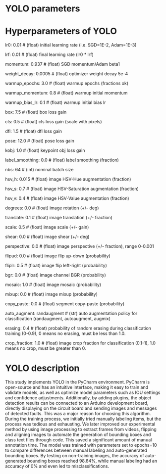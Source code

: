 # YOLO parameters

# Hyperparameters of YOLO
lr0: 0.01 # (float) initial learning rate (i.e. SGD=1E-2, Adam=1E-3)

lrf: 0.01 # (float) final learning rate (lr0 * lrf)

momentum: 0.937 # (float) SGD momentum/Adam beta1

weight_decay: 0.0005 # (float) optimizer weight decay 5e-4

warmup_epochs: 3.0 # (float) warmup epochs (fractions ok)

warmup_momentum: 0.8 # (float) warmup initial momentum

warmup_bias_lr: 0.1 # (float) warmup initial bias lr

box: 7.5 # (float) box loss gain

cls: 0.5 # (float) cls loss gain (scale with pixels)

dfl: 1.5 # (float) dfl loss gain

pose: 12.0 # (float) pose loss gain

kobj: 1.0 # (float) keypoint obj loss gain

label_smoothing: 0.0 # (float) label smoothing (fraction)

nbs: 64 # (int) nominal batch size

hsv_h: 0.015 # (float) image HSV-Hue augmentation (fraction)

hsv_s: 0.7 # (float) image HSV-Saturation augmentation (fraction)

hsv_v: 0.4 # (float) image HSV-Value augmentation (fraction)

degrees: 0.0 # (float) image rotation (+/- deg)

translate: 0.1 # (float) image translation (+/- fraction)

scale: 0.5 # (float) image scale (+/- gain)

shear: 0.0 # (float) image shear (+/- deg)

perspective: 0.0 # (float) image perspective (+/- fraction), range 0-0.001

flipud: 0.0 # (float) image flip up-down (probability)

fliplr: 0.5 # (float) image flip left-right (probability)

bgr: 0.0 # (float) image channel BGR (probability)

mosaic: 1.0 # (float) image mosaic (probability)

mixup: 0.0 # (float) image mixup (probability)

copy_paste: 0.0 # (float) segment copy-paste (probability)

auto_augment: randaugment # (str) auto augmentation policy for classification (randaugment, autoaugment, augmix)

erasing: 0.4 # (float) probability of random erasing during classification training (0-0.9), 0 means no erasing, must be less than 1.0.

crop_fraction: 1.0 # (float) image crop fraction for classification (0.1-1), 1.0 means no crop, must be greater than 0.

# YOLO description

This study implements YOLO in the PyCharm environment. PyCharm is open-source and has an intuitive interface, making it easy to train and validate models, as well as optimize model parameters such as IOU settings and confidence adjustments. Additionally, by adding plugins, the object detection results can be connected to an Arduino development board, directly displaying on the circuit board and sending images and messages of detected faults. This was a major reason for choosing this algorithm.
During the training process, we initially tried manually labeling items, but the process was tedious and exhausting. We later improved our experimental method by using image processing to extract frames from videos, flipping and aligning images to automate the generation of bounding boxes and class text files through code. This saved a significant amount of manual annotation time. The model was trained with parameters set to epochs=10 to compare differences between manual labeling and auto-generated bounding boxes. By testing on non-training images, the accuracy of auto-generated bounding boxes reached 98.64%, while manual labeling had an accuracy of 0% and even led to misclassifications.
